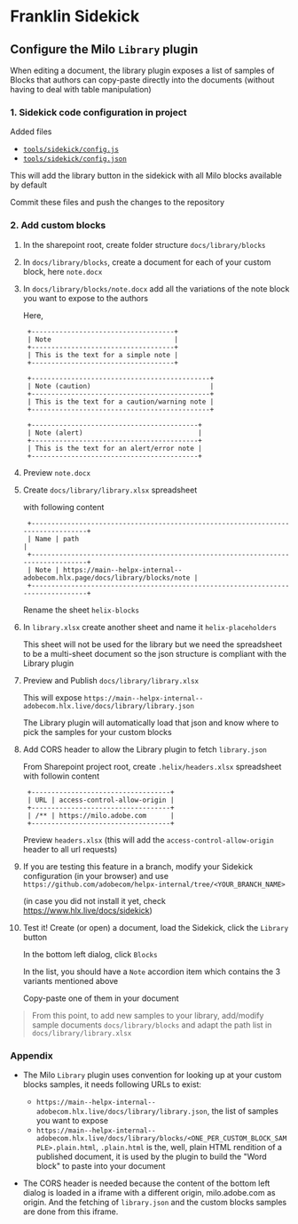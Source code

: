 Franklin Sidekick
===

## Configure the Milo `Library` plugin

When editing a document, the library plugin exposes a list of samples of Blocks that authors can copy-paste directly into the documents (without having to deal with table manipulation)

### 1. Sidekick code configuration in project

Added files
* [`tools/sidekick/config.js`](../tools/sidekick/config.js)
* [`tools/sidekick/config.json`](../tools/sidekick/config.json)

This will add the library button in the sidekick with all Milo blocks available by default

Commit these files and push the changes to the repository

### 2. Add custom blocks

1. In the sharepoint root, create folder structure `docs/library/blocks`



2. In `docs/library/blocks`, create a document for each of your custom block, here `note.docx`



3. In `docs/library/blocks/note.docx` add all the variations of the note block you want to expose to the authors  

   Here,
   ```
    +------------------------------------+
    | Note                               |
    +------------------------------------+
    | This is the text for a simple note |
    +------------------------------------+

    +---------------------------------------------+
    | Note (caution)                              |
    +---------------------------------------------+
    | This is the text for a caution/warning note |
    +---------------------------------------------+

    +------------------------------------------+
    | Note (alert)                             |
    +------------------------------------------+
    | This is the text for an alert/error note |
    +------------------------------------------+
   ```



4. Preview `note.docx`



5. Create `docs/library/library.xlsx` spreadsheet

   with following content

   ```
    +---------------------------------------------------------------------------------+
    | Name | path                                                                     |
    +---------------------------------------------------------------------------------+
    | Note | https://main--helpx-internal--adobecom.hlx.page/docs/library/blocks/note |
    +---------------------------------------------------------------------------------+
   ```

   Rename the sheet `helix-blocks`



6. In `library.xlsx` create another sheet and name it `helix-placeholders`

   This sheet will not be used for the library but we need the spreadsheet to be a multi-sheet document so the json structure is compliant with the Library plugin



7. Preview and Publish `docs/library/library.xlsx`

   This will expose `https://main--helpx-internal--adobecom.hlx.live/docs/library/library.json`

   The Library plugin will automatically load that json and know where to pick the samples for your custom blocks



8. Add CORS header to allow the Library plugin to fetch `library.json`

   From Sharepoint project root, create `.helix/headers.xlsx` spreadsheet with followin content  

   ```
    +-----------------------------------+
    | URL | access-control-allow-origin |
    +-----------------------------------+
    | /** | https://milo.adobe.com      |
    +-----------------------------------+
   ```

   Preview `headers.xlsx` (this will add the `access-control-allow-origin` header to all url requests)



9. If you are testing this feature in a branch, modify your Sidekick configuration (in your browser) and use  
   `https://github.com/adobecom/helpx-internal/tree/<YOUR_BRANCH_NAME>`

   (in case you did not install it yet, check https://www.hlx.live/docs/sidekick)



10. Test it! Create (or open) a document, load the Sidekick, click the `Library` button

    In the bottom left dialog, click `Blocks`

    In the list, you should have a `Note` accordion item which contains the 3 variants mentioned above

    Copy-paste one of them in your document



> From this point, to add new samples to your library, add/modify sample documents `docs/library/blocks` and adapt the path list in `docs/library/library.xlsx`



### Appendix

* The Milo `Library` plugin uses convention for looking up at your custom blocks samples, it needs following URLs to exist:
  * `https://main--helpx-internal--adobecom.hlx.live/docs/library/library.json`, the list of samples you want to expose
  * `https://main--helpx-internal--adobecom.hlx.live/docs/library/blocks/<ONE_PER_CUSTOM_BLOCK_SAMPLE>.plain.html`, `.plain.html` is the, well, plain HTML rendition of a published document, it is used by the plugin to build the "Word block" to paste into your document

* The CORS header is needed because the content of the bottom left dialog is loaded in a iframe with a different origin, milo.adobe.com as origin. And the fetching of `library.json` and the custom blocks samples are done from this iframe.
